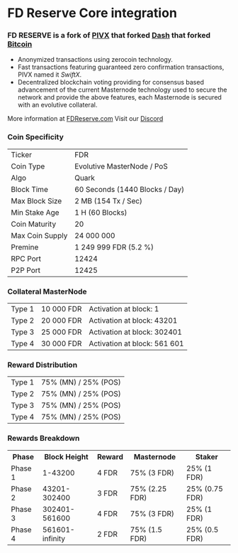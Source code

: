 # FD Reserve Core integration

### FD RESERVE is a fork of [PIVX](https://github.com/PIVX-Project/PIVX) that forked [Dash](https://github.com/dashpay/dash) that forked [Bitcoin](https://github.com/bitcoin/bitcoin)


- Anonymized transactions using zerocoin technology.
- Fast transactions featuring guaranteed zero confirmation transactions, PIVX named it _SwiftX_.
- Decentralized blockchain voting providing for consensus based advancement of the current Masternode
  technology used to secure the network and provide the above features, each Masternode is secured
  with an evolutive collateral.

More information at [FDReserve.com](https://www.fdreserve.com/) Visit our [Discord](https://discordapp.com/invite/xXchMdA)


### Coin Specificity
<table>
<tr><td>Ticker</td><td>FDR</td></tr>
<tr><td>Coin Type</td><td>Evolutive MasterNode / PoS</td></tr>
<tr><td>Algo</td><td>Quark</td></tr>
<tr><td>Block Time</td><td>60 Seconds (1440 Blocks / Day)</td></tr>
<tr><td>Max Block Size</td><td>2 MB (154 Tx / Sec)</td></tr>
<tr><td>Min Stake Age</td><td>1 H (60 Blocks)</td></tr>
<tr><td>Coin Maturity</td><td>20</td></tr>
<tr><td>Max Coin Supply</td><td>24 000 000</td></tr>
<tr><td>Premine</td><td>1 249 999 FDR (5.2 %)</td></tr>
<tr><td>RPC Port</td><td>12424</td></tr>
<tr><td>P2P Port</td><td>12425</td></tr>
</table>

### Collateral MasterNode
<table>
<tr><td>Type 1</td><td>10 000 FDR</td><td>Activation at block: 1</td></tr>
<tr><td>Type 2</td><td>20 000 FDR</td><td>Activation at block: 43201</td></tr>
<tr><td>Type 3</td><td>25 000 FDR</td><td>Activation at block: 302401</td></tr>
<tr><td>Type 4</td><td>30 000 FDR</td><td>Activation at block: 561 601</td></tr>
</table>

### Reward Distribution
<table>
<tr><td>Type 1</td><td>75% (MN) / 25% (POS)</td></tr>
<tr><td>Type 2</td><td>75% (MN) / 25% (POS)</td></tr>
<tr><td>Type 3</td><td>75% (MN) / 25% (POS)</td></tr>
<tr><td>Type 4</td><td>75% (MN) / 25% (POS)</td></tr>
</table>


### Rewards Breakdown
<table>
<th>Phase</th><th>Block Height</th><th>Reward</th><th>Masternode</th><th>Staker</th>
<tr><td>Phase 1</td><td>1-43200</td><td>4 FDR</td><td>75% (3 FDR)</td><td>25% (1 FDR)</td></tr>
<tr><td>Phase 2</td><td>43201-302400</td><td>3 FDR</td><td>75% (2.25 FDR)</td><td>25% (0.75 FDR)</td></tr>
<tr><td>Phase 3</td><td>302401-561600</td><td>4 FDR</td><td>75% (3 FDR)</td><td>25% (1 FDR)</td></tr>
<tr><td>Phase 4</td><td>561601-infinity</td><td>2 FDR</td><td>75% (1.5 FDR)</td><td>25% (0.5 FDR)</td></tr>
</table>
